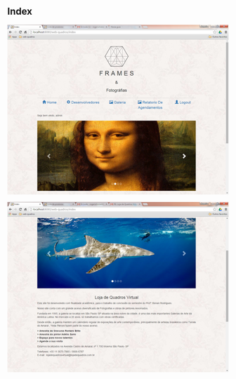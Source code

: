 
## Index

![web frame index](https://github.com/RogerioHorauti/web-quadros/blob/master/img/wq-index.png)



![web frame index](https://github.com/RogerioHorauti/web-quadros/blob/master/img/wq-index2.png)
